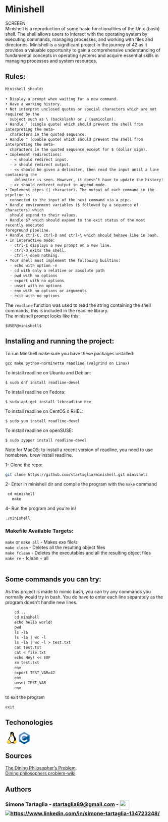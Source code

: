 # Minishell
SCREEEN <br/>
Minishell is a reproduction of some basic functionalities of the Unix (bash) shell.
The shell allows users to interact with the operating system by executing
commands, managing processes, and working with files and directories.
Minishell is a significant project in the journey of 42 as it provides a valuable opportunity
to gain a comprehensive understanding of fundamental concepts
in operating systems and acquire essential skills in managing processes and system resources.

## Rules:

    Minishell should:
  
    • Display a prompt when waiting for a new command.
    • Have a working history.
    • Not interpret unclosed quotes or special characters which are not required by the
      subject such as \ (backslash) or ; (semicolon).
    • Handle ’ (single quote) which should prevent the shell from interpreting the meta-
      characters in the quoted sequence.
    • Handle " (double quote) which should prevent the shell from interpreting the meta-
      characters in the quoted sequence except for $ (dollar sign).
    • Implement redirections:
      ◦ < should redirect input.
      ◦ > should redirect output.
      ◦ << should be given a delimiter, then read the input until a line containing the
        delimiter is seen. However, it doesn’t have to update the history!
      ◦ >> should redirect output in append mode.
    • Implement pipes (| character). The output of each command in the pipeline is
      connected to the input of the next command via a pipe.
    • Handle environment variables ($ followed by a sequence of characters) which
      should expand to their values.
    • Handle $? which should expand to the exit status of the most recently executed
    foreground pipeline.
    • Handle ctrl-C, ctrl-D and ctrl-\ which should behave like in bash.
    • In interactive mode:
      ◦ ctrl-C displays a new prompt on a new line.
      ◦ ctrl-D exits the shell.
      ◦ ctrl-\ does nothing.
    • Your shell must implement the following builtins:
      ◦ echo with option -n
      ◦ cd with only a relative or absolute path
      ◦ pwd with no options
      ◦ export with no options
      ◦ unset with no options
      ◦ env with no options or arguments
      ◦ exit with no options
The ``readline`` function was used to read the string containing the shell commands; this is included in the readline library.</br>
The minishell prompt looks like this:

```
$USER@minishell$
```

## Installing and running the project:

To run Minshell make sure you have these packages installed:

```
gcc make python-norminette readline (valgrind on Linux)
```

To install readline on Ubuntu and Debian:

```
$ sudo dnf install readline-devel
```

To install readline on Fedora:

```
$ sudo apt-get install libreadline-dev
```

To install readline on CentOS o RHEL:

```
$ sudo yum install readline-devel
```

To install readline on openSUSE:

```
$ sudo zypper install readline-devel
```

Note for MacOS: to install a recent version of readline, you need to use homebrew: brew install readline.</br>

1- Clone the repo:
  
  ```sh
  git clone https://github.com/startaglia/minishell.git minishell
  ```

2- Enter in minishell dir and compile the program with the `make` command
	
 ```
  cd minishell
	make
 ```
4- Run the program and you're in!

	./minishell
 
### Makefile Available Targets:

`make` or `make all` - Makes exe file/s</br>
`make clean` - Deletes all the resulting object files  
`make fclean` - Deletes the executables and all the resulting object files  
`make re` - fclean + all
</br></br>

## Some commands you can try:
As this project is made to mimic bash, you can try any commands you normally would try in bash. You do have to enter each line separately as the program doesn't handle new lines.

```
	cd ..
	cd minshell
	echo hello world!
	pwd
	ls -la
	ls -la | wc -l
	ls -la | wc -l > test.txt
	cat test.txt
	cat < file.txt
	echo Hey! << EOF
	rm test.txt
	env
	export TEST_VAR=42
	env
	unset TEST_VAR
	env
 ```
to exit the program

	exit

## Techonologies

   <img src="https://github.com/devicons/devicon/blob/master/icons/linux/linux-original.svg" title="Linux" alt="Linux Logo" width="40" height="40" align="left" /> 
   <img src="https://github.com/devicons/devicon/blob/master/icons/c/c-original.svg" title="C" alt="C Logo" width="40" height="40" align="left" /> </br></br>

## Sources
  [The Dining Philosopher’s Problem](https://medium.com/swlh/the-dining-philosophers-problem-bbdb92e6b788).</br>
  [Dining philosophers problem-wiki](https://en.wikipedia.org/wiki/Dining_philosophers_problem)
   
## Authors

### Simone Tartaglia -  startaglia89@gmail.com - <a href="https://github.com/startaglia" target="_blank"><img align="center" src="https://icon-library.com/images/github-icon-svg/github-icon-svg-0.jpg" height="30" width="30" /></a> <a href="https://www.linkedin.com/in/simone-tartaglia-134723248/" target="_blank"><img align="center" src="https://raw.githubusercontent.com/rahuldkjain/github-profile-readme-generator/master/src/images/icons/Social/linked-in-alt.svg" alt="https://www.linkedin.com/in/simone-tartaglia-134723248/" height="30" width="30" /></a>

